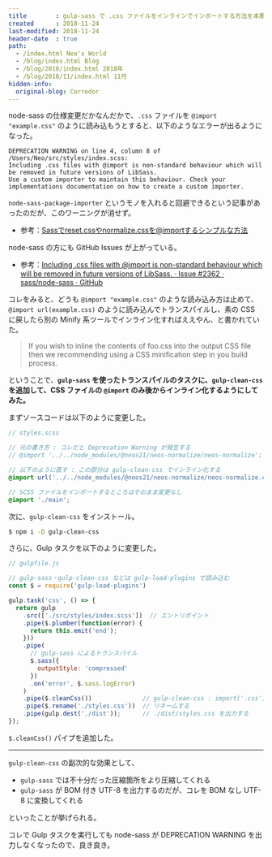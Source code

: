 ```yaml
---
title        : gulp-sass で .css ファイルをインラインでインポートする方法を本腰入れて調べた
created      : 2018-11-24
last-modified: 2018-11-24
header-date  : true
path:
  - /index.html Neo's World
  - /blog/index.html Blog
  - /blog/2018/index.html 2018年
  - /blog/2018/11/index.html 11月
hidden-info:
  original-blog: Corredor
---
```


node-sass の仕様変更だかなんだかで、`.css` ファイルを `@import "example.css"` のように読み込もうとすると、以下のようなエラーが出るようになった。

```
DEPRECATION WARNING on line 4, column 8 of /Users/Neo/src/styles/index.scss:
Including .css files with @import is non-standard behaviour which will be removed in future versions of LibSass.
Use a custom importer to maintain this behaviour. Check your implementations documentation on how to create a custom importer.
```

`node-sass-package-importer` というモノを入れると回避できるという記事があったのだが、このワーニングが消せず。

- 参考：[Sassでreset.cssやnormalize.cssを@importするシンプルな方法](https://qiita.com/irok/items/08a4a015c24a7a83510f)

node-sass の方にも GitHub Issues が上がっている。

- 参考：[Including .css files with @import is non-standard behaviour which will be removed in future versions of LibSass. · Issue #2362 · sass/node-sass · GitHub](https://github.com/sass/node-sass/issues/2362)

コレをみると、どうも `@import "example.css"` のような読み込み方は止めて、`@import url(example.css)` のように読み込んでトランスパイルし、素の CSS に戻したら別の Minify 系ツールでインライン化すればええやん、と書かれていた。

> If you wish to inline the contents of foo.css into the output CSS file then we recommending using a CSS minification step in you build process.

ということで、__`gulp-sass` を使ったトランスパイルのタスクに、`gulp-clean-css` を追加して、CSS ファイルの `@import` のみ後からインライン化するようにしてみた。__

まずソースコードは以下のように変更した。

```scss
// styles.scss

// 元の書き方 : コレだと Deprecation Warning が発生する
// @import '../../node_modules/@neos21/neos-normalize/neos-normalize';

// 以下のように直す : この部分は gulp-clean-css でインライン化する
@import url('../../node_modules/@neos21/neos-normalize/neos-normalize.css');

// SCSS ファイルをインポートするところはそのまま変更なし
@import './main';
```

次に、`gulp-clean-css` をインストール。

```bash
$ npm i -D gulp-clean-css
```

さらに、Gulp タスクを以下のように変更した。

```javascript
// gulpfile.js

// gulp-sass・gulp-clean-css などは gulp-load-plugins で読み込む
const $ = require('gulp-load-plugins')

gulp.task('css', () => {
  return gulp
    .src(['./src/styles/index.scss'])  // エントリポイント
    .pipe($.plumber(function(error) {
      return this.emit('end');
    }))
    .pipe(
      // gulp-sass によるトランスパイル
      $.sass({
        outputStyle: 'compressed'
      })
      .on('error', $.sass.logError)
    )
    .pipe($.cleanCss())              // gulp-clean-css : import('.css') 部分をインライン化する・ついでに UTF-8 BOM を除去してくれる
    .pipe($.rename('./styles.css'))  // リネームする
    .pipe(gulp.dest('./dist'));      // ./dist/styles.css を出力する
});
```

`$.cleanCss()` パイプを追加した。

---

`gulp-clean-css` の副次的な効果として、

- `gulp-sass` では不十分だった圧縮箇所をより圧縮してくれる
- `gulp-sass` が BOM 付き UTF-8 を出力するのだが、コレを BOM なし UTF-8 に変換してくれる

といったことが挙げられる。

コレで Gulp タスクを実行しても node-sass が DEPRECATION WARNING を出力しなくなったので、良き良き。
